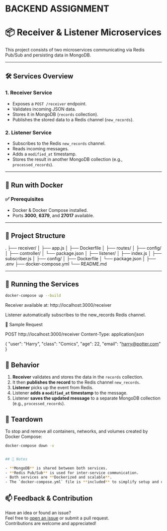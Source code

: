 # BACKEND ASSIGNMENT

# 📦 Receiver & Listener Microservices

This project consists of two microservices communicating via Redis Pub/Sub and persisting data in MongoDB.

---

## 🛠 Services Overview

### 1. Receiver Service

- Exposes a `POST /receiver` endpoint.
- Validates incoming JSON data.
- Stores it in MongoDB (`records` collection).
- Publishes the stored data to a Redis channel (`new_records`).

### 2. Listener Service

- Subscribes to the Redis `new_records` channel.
- Reads incoming messages.
- Adds a `modified_at` timestamp.
- Stores the result in another MongoDB collection (e.g., `processed_records`).

---

## 🐳 Run with Docker

### ✅ Prerequisites

- Docker & Docker Compose installed.
- Ports **3000**, **6379**, and **27017** available.

---

## 📁 Project Structure

.
├── receiver/
│ ├── app.js
│ ├── Dockerfile
│ ├── routes/
│ ├── config/
│ ├── controller/
│ └── package.json
│
├── listener/
│ ├── index.js
│ ├── subscriber.js
│ ├── config/
│ ├── Dockerfile
│ └── package.json
│
├── .env
├── docker-compose.yml
└── README.md

---

## 🚀 Running the Services

```bash
docker-compose up --build
```

Receiver available at: http://localhost:3000/receiver

Listener automatically subscribes to the new_records Redis channel.

🔗 Sample Request

POST http://localhost:3000/receiver
Content-Type: application/json

{
"user": "Harry",
"class": "Comics",
"age": 22,
"email": "harry@potter.com"
}

## 🧪 Behavior

1. **Receiver** validates and stores the data in the `records` collection.
2. It then **publishes the record** to the Redis channel `new_records`.
3. **Listener** picks up the event from Redis.
4. Listener **adds a `modified_at` timestamp** to the message.
5. Listener **saves the updated message** to a separate MongoDB collection (e.g., `processed_records`).

## 🧹 Teardown

To stop and remove all containers, networks, and volumes created by Docker Compose:

```bash
docker-compose down -v


## 📌 Notes

- **MongoDB** is shared between both services.
- **Redis Pub/Sub** is used for inter-service communication.
- Both services are **Dockerized and scalable**.
- The `docker-compose.yml` file is **included** to simplify setup and orchestration.

```

## 📫 Feedback & Contribution

Have an idea or found an issue?  
Feel free to [open an issue](https://github.com/DivyankOjha/backend_assignment/issues) or submit a pull request.  
Contributions are welcome and appreciated!
